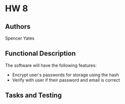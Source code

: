 # HW 8

## Authors

Spencer Yates

## Functional Description

The software will have the following features:

- Encrypt user's passwords for storage using the hash
- Verify with user if their password and email is correct

## Tasks and Testing
